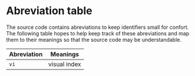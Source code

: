
# Abreviation table

The source code contains abreviations to keep identifiers small for confort.
The following table hopes to help keep track of these abreviations and map
them to their meanings so that the source code may be understandable.

Abreviation | Meanings
----------- | --------
`vi`        | visual index
